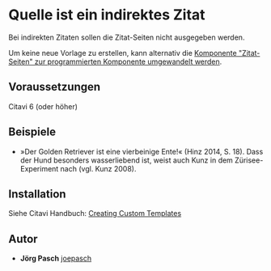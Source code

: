 # Quelle ist ein indirektes Zitat
Bei indirekten Zitaten sollen die Zitat-Seiten nicht ausgegeben werden.

Um keine neue Vorlage zu erstellen, kann alternativ die [Komponente "Zitat-Seiten" zur programmierten Komponente umgewandelt werden](https://github.com/Citavi/C6-Citation-Style-Scripts/tree/master/Components/COT%20Other/COT015%20Output%20citation%20pages%20depending%20on%20citation%20page%20type).

## Voraussetzungen
Citavi 6 (oder höher)

## Beispiele
- »Der Golden Retriever ist eine vierbeinige Ente!« (Hinz 2014, S. 18). Dass der Hund besonders wasserliebend ist, weist auch Kunz in dem Zürisee-Experiment nach (vgl. Kunz 2008).

## Installation
Siehe Citavi Handbuch: [Creating Custom Templates](http://www.citavi.com/creating_custom_templates)

## Autor
* **Jörg Pasch** [joepasch](https://github.com/joepasch)
